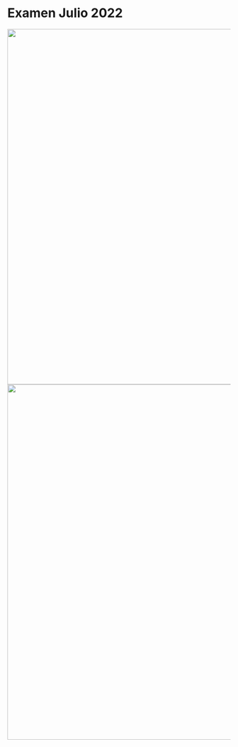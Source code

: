 # Examen Julio 2022

<img src="../../images/cap6_Julio_2022-1.png" width="800"/>

<img src="../../images/cap6_Julio_2022-2.png" width="800"/>
